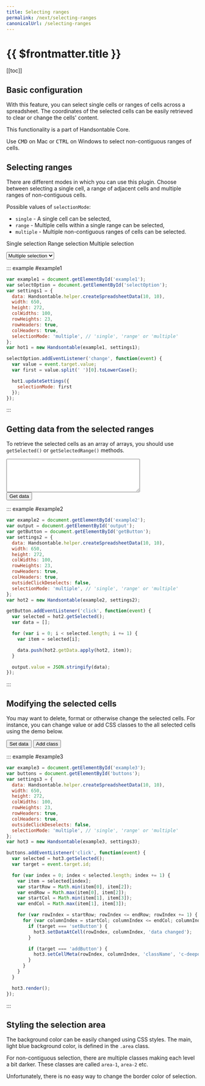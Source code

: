 ```yaml
---
title: Selecting ranges
permalink: /next/selecting-ranges
canonicalUrl: /selecting-ranges
---
```


# {{ $frontmatter.title }}

[[toc]]

## Basic configuration

With this feature, you can select single cells or ranges of cells across a spreadsheet. The coordinates of the selected cells can be easily retrieved to clear or change the cells' content.

This functionality is a part of Handsontable Core.

Use <kbd>CMD</kbd> on Mac or <kbd>CTRL</kbd> on Windows to select non-contiguous ranges of cells.

## Selecting ranges

There are different modes in which you can use this plugin. Choose between selecting a single cell, a range of adjacent cells and multiple ranges of non-contiguous cells.

Possible values of `selectionMode`:

* `single` - A single cell can be selected,
* `range` - Multiple cells within a single range can be selected,
* `multiple` - Multiple non-contiguous ranges of cells can be selected.

Single selection Range selection Multiple selection

<div>
  <select id="selectOption" style="width: 'auto';marginTop: 16px">
    <option>Single selection</option>
    <option>Range selection</option>
    <option selected="selected">Multiple selection</option>
  </select>
</div>

::: example #example1
```js
var example1 = document.getElementById('example1');
var selectOption = document.getElementById('selectOption');
var settings1 = {
  data: Handsontable.helper.createSpreadsheetData(10, 10),
  width: 650,
  height: 272,
  colWidths: 100,
  rowHeights: 23,
  rowHeaders: true,
  colHeaders: true,
  selectionMode: 'multiple', // 'single', 'range' or 'multiple'
};
var hot1 = new Handsontable(example1, settings1);

selectOption.addEventListener('change', function(event) {
  var value = event.target.value;
  var first = value.split(' ')[0].toLowerCase();

  hot1.updateSettings({
    selectionMode: first
  });
});
```
:::

## Getting data from the selected ranges

To retrieve the selected cells as an array of arrays, you should use `getSelected()` or `getSelectedRange()` methods.

<textarea style="margin: '16px 0 7px'; width: 350px; height: 87px" id="output"></textarea>
<div>
  <button id="getButton">Get data</button>
</div>

::: example #example2
```js
var example2 = document.getElementById('example2');
var output = document.getElementById('output');
var getButton = document.getElementById('getButton');
var settings2 = {
  data: Handsontable.helper.createSpreadsheetData(10, 10),
  width: 650,
  height: 272,
  colWidths: 100,
  rowHeights: 23,
  rowHeaders: true,
  colHeaders: true,
  outsideClickDeselects: false,
  selectionMode: 'multiple', // 'single', 'range' or 'multiple'
};
var hot2 = new Handsontable(example2, settings2);

getButton.addEventListener('click', function(event) {
  var selected = hot2.getSelected();
  var data = [];

  for (var i = 0; i < selected.length; i += 1) {
    var item = selected[i];

    data.push(hot2.getData.apply(hot2, item));
  }

  output.value = JSON.stringify(data);
});
```
:::

## Modifying the selected cells

You may want to delete, format or otherwise change the selected cells. For instance, you can change value or add CSS classes to the all selected cells using the demo below.

<div id="buttons" style="margin-top: 10px">
  <button id="setButton">Set data</button>
  <button id="addButton">Add class</button>
</div>

::: example #example3
```js
var example3 = document.getElementById('example3');
var buttons = document.getElementById('buttons');
var settings3 = {
  data: Handsontable.helper.createSpreadsheetData(10, 10),
  width: 650,
  height: 272,
  colWidths: 100,
  rowHeights: 23,
  rowHeaders: true,
  colHeaders: true,
  outsideClickDeselects: false,
  selectionMode: 'multiple', // 'single', 'range' or 'multiple'
};
var hot3 = new Handsontable(example3, settings3);

buttons.addEventListener('click', function(event) {
  var selected = hot3.getSelected();
  var target = event.target.id;

  for (var index = 0; index < selected.length; index += 1) {
    var item = selected[index];
    var startRow = Math.min(item[0], item[2]);
    var endRow = Math.max(item[0], item[2]);
    var startCol = Math.min(item[1], item[3]);
    var endCol = Math.max(item[1], item[3]);

    for (var rowIndex = startRow; rowIndex <= endRow; rowIndex += 1) {
      for (var columnIndex = startCol; columnIndex <= endCol; columnIndex += 1) {
        if (target === 'setButton') {
          hot3.setDataAtCell(rowIndex, columnIndex, 'data changed');
        }

        if (target === 'addButton') {
          hot3.setCellMeta(rowIndex, columnIndex, 'className', 'c-deeporange');
        }
      }
    }
  }

  hot3.render();
});
```
:::

## Styling the selection area

The background color can be easily changed using CSS styles. The main, light blue background color, is defined in the `.area` class.

For non-contiguous selection, there are multiple classes making each level a bit darker. These classes are called `area-1`, `area-2` etc.

Unfortunately, there is no easy way to change the border color of selection.
